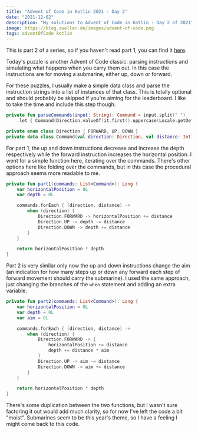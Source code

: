 ```yaml
---
title: "Advent of Code in Kotlin 2021 - Day 2"
date: "2021-12-02"
description: "My solutions to Advent of Code in Kotlin - Day 2 of 2021"
image: https://blog.sweller.de/images/advent-of-code.png
tags: adventOfCode kotlin
---
```


This is part 2 of a series, so if you haven't read part 1, you can find it [here](https://blog.sweller.de/posts/advent-of-code-2021-1).

Today's puzzle is another Advent of Code classic: parsing instructions and simulating what happens when you carry them out. In this case the instructions are for moving a submarine, either up, down or forward.

For these puzzles, I usually make a simple data class and parse the instruction strings into a list of instances of that class. This is totally optional and should probably be skipped if you're aiming for the leaderboard. I like to take the time and include this step though.

```kotlin
private fun parseCommands(input: String): Command = input.split(" ")
    .let { Command(Direction.valueOf(it.first().uppercase(Locale.getDefault())), it.last().toInt()) }

private enum class Direction { FORWARD, UP, DOWN }
private data class Command(val direction: Direction, val distance: Int)
```

For part 1, the up and down instructions decrease and increase the depth respectively while the forward instruction increases the horizontal position. I went for a simple function here, iterating over the commands. There's other options here like folding over the commands, but in this case the procedural approach seems more readable to me.

```kotlin
private fun part1(commands: List<Command>): Long {
    var horizontalPosition = 0L
    var depth = 0L

    commands.forEach { (direction, distance) ->
        when (direction) {
            Direction.FORWARD -> horizontalPosition += distance
            Direction.UP -> depth -= distance
            Direction.DOWN -> depth += distance
        }
    }

    return horizontalPosition * depth
}
```

Part 2 is very similar only now the up and down instructions change the aim (an indication for how many steps up or down any forward each step of forward movement should carry the submarine). I used the same approach, just changing the branches of the `when` statement and adding an extra variable.

```kotlin
private fun part2(commands: List<Command>): Long {
    var horizontalPosition = 0L
    var depth = 0L
    var aim = 0L

    commands.forEach { (direction, distance) ->
        when (direction) {
            Direction.FORWARD -> {
                horizontalPosition += distance
                depth += distance * aim
            }
            Direction.UP -> aim -= distance
            Direction.DOWN -> aim += distance
        }
    }

    return horizontalPosition * depth
}
```

There's some duplication between the two functions, but I wasn't sure factoring it out would add much clarity, so for now I've left the code a bit "moist". Submarines seem to be this year's theme, so I have a feeling I might come back to this code.
